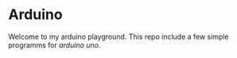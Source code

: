 Arduino
=======

Welcome to my arduino playground. This repo include a few simple programms for *arduino uno*.

